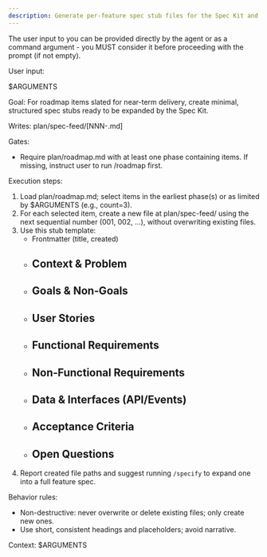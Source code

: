 ```yaml
---
description: Generate per-feature spec stub files for the Spec Kit and write them to plan/spec-feed/*.md.
---
```


The user input to you can be provided directly by the agent or as a command argument - you MUST consider it before proceeding with the prompt (if not empty).

User input:

$ARGUMENTS

Goal: For roadmap items slated for near-term delivery, create minimal, structured spec stubs ready to be expanded by the Spec Kit.

Writes: plan/spec-feed/[NNN-<slug>.md]

Gates:
- Require plan/roadmap.md with at least one phase containing items. If missing, instruct user to run /roadmap first.

Execution steps:
1. Load plan/roadmap.md; select items in the earliest phase(s) or as limited by $ARGUMENTS (e.g., count=3).
2. For each selected item, create a new file at plan/spec-feed/ using the next sequential number (001, 002, ...), without overwriting existing files.
3. Use this stub template:
   - Frontmatter (title, created)
   - ## Context & Problem
   - ## Goals & Non‑Goals
   - ## User Stories
   - ## Functional Requirements
   - ## Non‑Functional Requirements
   - ## Data & Interfaces (API/Events)
   - ## Acceptance Criteria
   - ## Open Questions
4. Report created file paths and suggest running `/specify` to expand one into a full feature spec.

Behavior rules:
- Non-destructive: never overwrite or delete existing files; only create new ones.
- Use short, consistent headings and placeholders; avoid narrative.

Context: $ARGUMENTS


